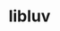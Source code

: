 ---
title: "libluv"
layout: cache
categories: [package, develop-2024-02-25]
meta: {"versions": ["1.45.0-0"], "compilers": ["gcc@=7.5.0"], "oss": ["ubuntu18.04"], "platforms": ["linux"], "targets": ["x86_64_v3"], "stacks": ["developer-tools", "root"], "num_specs": 1, "num_specs_by_stack": {"developer-tools": 1, "root": 1}}
spec_details: [{"hash": "2gmzepjnkd4h7lhh3gvlc7jnyucre66f", "compiler": "gcc@=7.5.0", "versions": ["1.45.0-0"], "os": "ubuntu18.04", "platform": "linux", "target": "x86_64_v3", "variants": ["build_system=cmake", "build_type=Release", "generator=make", "~ipo"], "stacks": ["developer-tools", "root"], "size": "-", "tarball": "https://binaries.spack.io/develop-2024-02-25/build_cache/linux-ubuntu18.04-x86_64_v3/gcc-7.5.0/libluv-1.45.0-0/linux-ubuntu18.04-x86_64_v3-gcc-7.5.0-libluv-1.45.0-0-2gmzepjnkd4h7lhh3gvlc7jnyucre66f.spack"}]
---